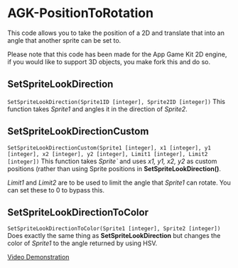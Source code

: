 # AGK-PositionToRotation
This code allows you to take the position of a 2D and translate that into an angle that another sprite can be set to.

Please note that this code has been made for the App Game Kit 2D engine, if you would like to support 3D objects, you make fork this and do so.

## SetSpriteLookDirection
``SetSpriteLookDirection(Sprite1ID [integer], Sprite2ID [integer])``
This function takes *Sprite1* and angles it in the direction of *Sprite2*.

## SetSpriteLookDirectionCustom
``SetSpriteLookDirectionCustom(Sprite1 [integer], x1 [integer], y1 [integer], x2 [integer], y2 [integer], Limit1 [integer], Limit2 [integer])``
This function takes *Sprite`* and uses *x1, y1, x2, y2* as custom positions (rather than using Sprite positions in **SetSpriteLookDirection()**.

*Limit1* and *Limit2* are to be used to limit the angle that *Sprite1* can rotate. You can set these to 0 to bypass this.

## SetSpriteLookDirectionToColor
``SetSpriteLookDirectionToColor(Sprite1 [integer], Sprite2 [integer])``
Does exactly the same thing as **SetSpriteLookDirection** but changes the color of *Sprite1* to the angle returned by using HSV.

[Video Demonstration](https://github.com/Adxxmm/AGK-PositionToRotation/blob/main/Examples/M8YtQfFf58.mp4)
